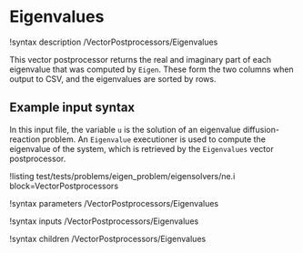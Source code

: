# Eigenvalues

!syntax description /VectorPostprocessors/Eigenvalues

This vector postprocessor returns the real and imaginary part of each eigenvalue that was computed by `Eigen`. These form the two columns when output to CSV, and the eigenvalues are sorted by rows.

## Example input syntax

In this input file, the variable `u` is the solution of an eigenvalue diffusion-reaction problem. An `Eigenvalue` executioner is used to compute the eigenvalue of the system, which is retrieved by the `Eigenvalues` vector postprocessor.

!listing test/tests/problems/eigen_problem/eigensolvers/ne.i block=VectorPostprocessors

!syntax parameters /VectorPostprocessors/Eigenvalues

!syntax inputs /VectorPostprocessors/Eigenvalues

!syntax children /VectorPostprocessors/Eigenvalues
